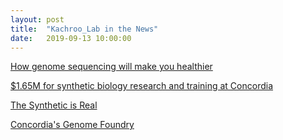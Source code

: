 ```yaml
---
layout: post
title:  "Kachroo_Lab in the News"
date:   2019-09-13 10:00:00
---
```

[How genome sequencing will make you healthier](https://www.concordia.ca/cunews/offices/vprgs/oor/2018/10/01/how-genome-sequencing-will-make-you-healthier.html)

[$1.65M for synthetic biology research and training at Concordia
](http://genomealberta.ca/genomics/165m-for-synthetic-biology-research-and-training-at-concordia.aspx)

[The Synthetic is Real
](http://www.concordia.ca/cunews/offices/vpaer/aar/2018/01/31/the-synthetic-is-real.html)

[Concordia's Genome Foundry
](https://www.youtube.com/watch?v=p7LuPaZuRBI)



